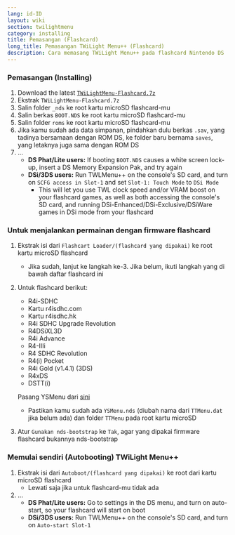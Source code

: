 ```yaml
---
lang: id-ID
layout: wiki
section: twilightmenu
category: installing
title: Pemasangan (Flashcard)
long_title: Pemasangan TWiLight Menu++ (Flashcard)
description: Cara memasang TWiLight Menu++ pada flashcard Nintendo DS
---
```


### Pemasangan (Installing)
1. Download the latest [`TWiLightMenu-Flashcard.7z`](https://github.com/DS-Homebrew/TWiLightMenu/releases/latest/download/TWiLightMenu-Flashcard.7z)
1. Ekstrak `TWiLightMenu-Flashcard.7z`
1. Salin folder `_nds` ke root kartu microSD flashcard-mu
1. Salin berkas `BOOT.NDS` ke root kartu microSD flashcard-mu
1. Salin folder `roms` ke root kartu microSD flashcard-mu
1. Jika kamu sudah ada data simpanan, pindahkan dulu berkas `.sav`, yang tadinya bersamaan dengan ROM DS, ke folder baru bernama `saves`, yang letaknya juga sama dengan ROM DS
1. ...
   - **DS Phat/Lite users:** If booting `BOOT.NDS` causes a white screen lock-up, insert a DS Memory Expansion Pak, and try again
   - **DSi/3DS users:** Run TWLMenu++ on the console's SD card, and turn on `SCFG access in Slot-1` and set `Slot-1: Touch Mode` to `DSi Mode`
      - This will let you use TWL clock speed and/or VRAM boost on your flashcard games, as well as both accessing the console's SD card, and running DSi-Enhanced/DSi-Exclusive/DSiWare games in DSi mode from your flashcard

### Untuk menjalankan permainan dengan firmware flashcard
1. Ekstrak isi dari `Flashcart Loader/(flashcard yang dipakai)` ke root kartu microSD flashcard
   - Jika sudah, lanjut ke langkah ke-3. Jika belum, ikuti langkah yang di bawah daftar flashcard ini

1. Untuk flashcard berikut:
   - R4i-SDHC
   - Kartu r4isdhc.com
   - Kartu r4isdhc.hk
   - R4i SDHC Upgrade Revolution
   - R4DSiXL3D
   - R4i Advance
   - R4-IIIi
   - R4 SDHC Revolution
   - R4(i) Pocket
   - R4i Gold (v1.4.1) (3DS)
   - R4xDS
   - DSTT(i)

   Pasang YSMenu dari [sini](https://gbatemp.net/threads/retrogamefan-updates-releases.267243/)
      - Pastikan kamu sudah ada `YSMenu.nds` (diubah nama dari `TTMenu.dat` jika belum ada) dan folder `TTMenu` pada root kartu microSD
1. Atur `Gunakan nds-bootstrap` ke `Tak`, agar yang dipakai firmware flashcard bukannya nds-bootstrap

### Memulai sendiri (Autobooting) TWiLight Menu++
1. Ekstrak isi dari `Autoboot/(flashcard yang dipakai)` ke root dari kartu microSD flashcard
   - Lewati saja jika untuk flashcard-mu tidak ada
1. ...
   - **DS Phat/Lite users:** Go to settings in the DS menu, and turn on auto-start, so your flashcard will start on boot
   - **DSi/3DS users:** Run TWLMenu++ on the console's SD card, and turn on `Auto-start Slot-1`
